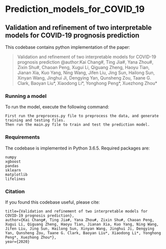 # Prediction_models_for_COVID_19


## Validation and refinement of two interpretable models for COVID-19 prognosis prediction

This codebase contains python implementation of the paper:

> Validation and refinement of two interpretable models for COVID-19 prognosis prediction
> @author:Kai Chang#, Ting Jia#, Yana Zhou#, Zixin Shu#, Chaoan Peng, Xugui Li, Qiguang Zheng, Haoyu Tian, Jianan Xia, Kuo Yang, Ning Wang, Jifen Liu, Jing Sun, Hailong Sun, Xinyan Wang, Jinghui Ji, Dengying Yan, Qunsheng Zou, Taane G. Clark, Baoyan Liu*, Xiaodong Li*, Yonghong Peng*, Xuezhong Zhou*


### Running a model

To run the model, execute the following command:

    First run the preprocess.py file to preprocess the data, and generate training and testing files.
    Then run the main.py file to train and test the prediction model.
    
     
### Requirements

The codebase is implemented in Python 3.6.5. Required packages are:

    numpy
    xgboost
    pandas
    sklearn
    matplotlib
    lifelines
    
    
### Citation

If you found this codebase useful, please cite:

    title={Validation and refinement of two interpretable models for COVID-19 prognosis prediction},
    author={Kai Chang#, Ting Jia#, Yana Zhou#, Zixin Shu#, Chaoan Peng, Xugui Li, Qiguang Zheng, Haoyu Tian, Jianan Xia, Kuo Yang, Ning Wang, Jifen Liu, Jing Sun, Hailong Sun, Xinyan Wang, Jinghui Ji, Dengying Yan, Qunsheng Zou, Taane G. Clark, Baoyan Liu*, Xiaodong Li*, Yonghong Peng*, Xuezhong Zhou*},
    year={2020}

